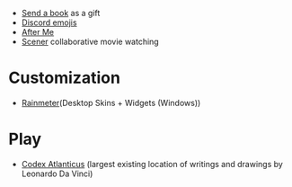 - [Send a book](https://read.gift/) as a gift
- [Discord emojis](https://emoji.gg/)
- [After Me](https://afterme.tk/#/)
- [Scener](https://scener.com/) collaborative movie watching


# Customization

- [Rainmeter](https://weareflik.com/)(Desktop Skins + Widgets (Windows))

# Play
- [Codex Atlanticus](https://www.codex-atlanticus.it/#/) (largest existing location of writings and drawings by Leonardo Da Vinci)
